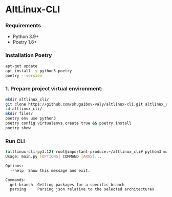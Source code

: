 # AltLinux-CLI

### Requirements
* Python 3.9+
* Poetry 1.8+

### Installation Poetry

```bash
apt-get update
apt install -y python3-poetry
poetry --version
```

### 1. Prepare project virtual environment:
```bash
mkdir altlinux_cli/
git clone https://github.com/shugaibov-valy/altlinux-cli.git altlinux_cli
cd altlinux_cli/
mkdir files/
poetry env use python3
poetry config virtualenvs.create true && poetry install
poetry show
```


### Run CLI
```bash
(altlinux-cli-py3.12) root@important-produce:~/altlinux_cli# python3 main.py  --help
Usage: main.py [OPTIONS] COMMAND [ARGS]...

Options:
  --help  Show this message and exit.

Commands:
  get-branch  Getting packages for a specific branch
  parsing     Parsing json relative to the selected architecturex
```

